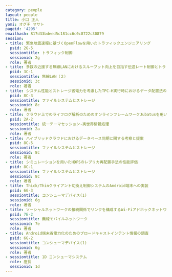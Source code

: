 ```yaml
---
category: people
layout: people
title: 小口 正人
yomi: オグチ マサト
pageid: '4295'
emailhash: 817d33bdeed5c181cc6c0c8722c30879
session:
- title: 緊急地震速報に基づくOpenFlowを用いたトラフィックエンジニアリング
  psid: 2G-5
  sessiontitle: トラフィック制御
  sessionid: 2g
  role: 著者
- title: 多数の近接する無線LANにおけるスループット向上を目指す伝送レート制御とトラヒック量制御
  psid: 3C-1
  sessiontitle: 無線LAN（２）
  sessionid: 3c
  role: 著者
- title: システム性能とストレージ省電力を考慮したTPC-H実行時におけるデータ配置法の評価
  psid: 8C-3
  sessiontitle: ファイルシステムとストレージ
  sessionid: 8c
  role: 著者
- title: クラウド上でのライフログ解析のためのオンラインフレームワークJubatusを用いたアプリケーション実装
  psid: 2A-2
  sessiontitle: 統一テーマセッション-実世界情報処理
  sessionid: 2a
  role: 著者
- title: ハイブリッドクラウドにおけるデータベース同期に関する考察と提案
  psid: 8C-5
  sessiontitle: ファイルシステムとストレージ
  sessionid: 8c
  role: 著者
- title: シミュレーションを用いたHDFSのレプリカ再配置手法の性能評価
  psid: 8C-1
  sessiontitle: ファイルシステムとストレージ
  sessionid: 8c
  role: 著者
- title: Thick/Thinクライアント切換え制御システムのAndroid端末への実装
  psid: 6G-3
  sessiontitle: コンシューマデバイス(1)
  sessionid: 6g
  role: 著者
- title: ソーシャルネットワークの接続関係でリンクを構成するWi-Fiアドホックネットワークアーキテクチャの提案
  psid: 7E-2
  sessiontitle: 無線モバイルネットワーク
  sessionid: 7e
  role: 著者
- title: Android端末省電力化のためのブロードキャストインテント情報の調査
  psid: 6G-2
  sessiontitle: コンシューマデバイス(1)
  sessionid: 6g
  role: 著者
- sessiontitle: 1D コンシューマシステム
  role: 座長
  sessionid: 1d
---
```

